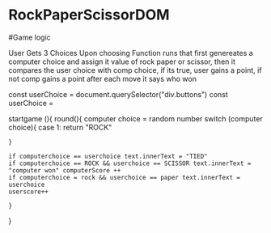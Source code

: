 # RockPaperScissorDOM

#Game logic

User Gets 3 Choices
Upon choosing 
Function runs that first genereates a computer choice and assign it value of rock paper or scissor, then it compares the user choice with comp choice, if its true, user gains a point, if not comp gains a point 
after each move it says who won


const userChoice = document.querySelector("div.buttons")
const userChoice = 

startgame (){
    round(){
    computer choice = random number
    switch (computer choice){
        case 1:
        return "ROCK"

    }

    if computerchoice == userchoice text.innerText = "TIED"
    if computerchoice == ROCK && userchoice == SCISSOR text.innerText = "computer won" computerScore ++
    if computerchoice = rock && userchoice == paper text.innerText = userchoice
    userscore++

    }
}

